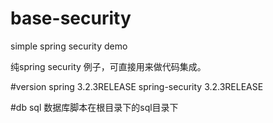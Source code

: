 # base-security
simple spring security demo

纯spring security 例子，可直接用来做代码集成。

#version
spring            3.2.3RELEASE
spring-security   3.2.3RELEASE

#db sql
数据库脚本在根目录下的sql目录下

